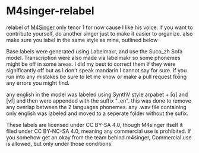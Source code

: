 # M4singer-relabel
relabel of [M4Singer](https://github.com/M4Singer/M4Singer/tree/master)
only tenor 1 for now cause I like his voice. if you want to contribute yourself, do another singer just to make it easier to organize. also make sure you label in the same style as mine, outlined below


Base labels were generated using Labelmakr, and use the Suco_zh Sofa model. Transcription were also made via labelmakr so some phonemes might be off in some areas. I did my best to correct them if they were significantly off but as I don't speak mandarin I cannot say for sure. If you run into any mistakes be sure to let me know or make a pull request fixing any errors you might find.

any english in the model was labeled using SynthV style arpabet + [q] and [vf] and then were appended with the suffix "_en". this was done to remove any overlap between the 2 languages phonemes. any .wav file containing only english was labeled and moved to a seperate folder without the sufix.


 These labels are licensed under CC BY-SA 4.0, though M4singer itself it filed under CC BY-NC-SA 4.0, meaning any commercial use is prohibited. If you somehow get an okay from the team behind m4singer, Commercial use is allowed, but only under those conditions.
